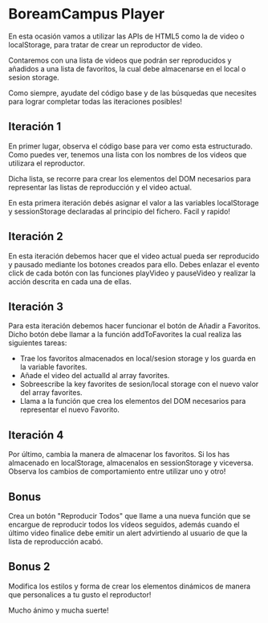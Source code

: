 # BoreamCampus Player

En esta ocasión vamos a utilizar las APIs de HTML5 como la de video o localStorage, para tratar
de crear un reproductor de video. 

Contaremos con una lista de videos que podrán ser reproducidos y añadidos a una lista 
de favoritos, la cual debe almacenarse en el local o sesion storage.

Como siempre, ayudate del código base y de las búsquedas que necesites para lograr
completar todas las iteraciones posibles!


## Iteración 1

En primer lugar, observa el código base para ver como esta estructurado. 
Como puedes ver, tenemos una lista con los nombres de los videos que utilizara el reproductor.

Dicha lista, se recorre para crear los elementos del DOM necesarios para representar
las listas de reproducción y el video actual. 

En esta primera iteración debés asignar el valor a las variables localStorage y sessionStorage
declaradas al principio del fichero. Facil y rapido!

## Iteración 2

En esta iteración debemos hacer que el video actual pueda ser reproducido y pausado mediante
los botones creados para ello. Debes enlazar el evento click de cada botón con 
las funciones playVideo y pauseVideo y realizar la acción descrita en cada una de ellas.
 
## Iteración 3

Para esta iteración debemos hacer funcionar el botón de Añadir a Favoritos. Dicho botón 
debe llamar a la función addToFavorites la cual realiza las siguientes tareas:
 - Trae los favoritos almacenados en local/sesion storage y los guarda en la variable favorites.
 - Añade el video del actualId al array favorites.
 - Sobreescribe la key favorites de sesion/local storage con el nuevo valor del array
 favorites.
 - Llama a la función que crea los elementos del DOM necesarios para representar el nuevo Favorito.
  
## Iteración 4

Por último, cambia la manera de almacenar los favoritos. Si los has almacenado en localStorage, almacenalos en sessionStorage y 
viceversa. Observa los cambios de comportamiento entre utilizar uno y otro!

## Bonus

Crea un botón "Reproducir Todos" que llame a una nueva función que se encargue de reproducir 
todos los vídeos seguidos, además cuando el último video finalice debe emitir un alert advirtiendo al usuario
de que la lista de reproducción acabó.

## Bonus 2

Modifica los estilos y forma de crear los elementos dinámicos de manera que personalices 
a tu gusto el reproductor!


Mucho ánimo y mucha suerte!
